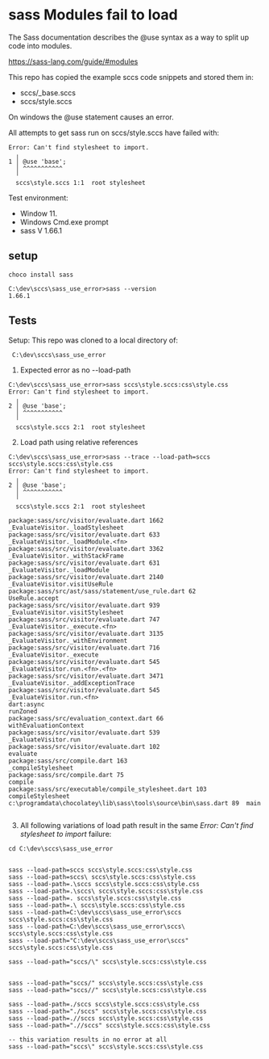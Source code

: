 # sass Modules fail to load

The Sass documentation describes the @use syntax as a way to split up code into modules.

https://sass-lang.com/guide/#modules

This repo has copied the example sccs code snippets and stored them in:
- sccs/_base.sccs
- sccs/style.sccs

On windows the @use statement causes an error. 

All attempts to get sass run on sccs/style.sccs have failed with:
```
Error: Can't find stylesheet to import.
  ╷
1 │ @use 'base';
  │ ^^^^^^^^^^^
  ╵
  sccs\style.sccs 1:1  root stylesheet
```



Test environment:
- Window 11.
- Windows Cmd.exe prompt
- sass V 1.66.1

## setup

```
choco install sass

C:\dev\sccs\sass_use_error>sass --version
1.66.1

```


## Tests

Setup: This repo was cloned to a local directory of:
```
 C:\dev\sccs\sass_use_error
```

1.  Expected error as no --load-path

```
C:\dev\sccs\sass_use_error>sass sccs\style.sccs:css\style.css
Error: Can't find stylesheet to import.
  ╷
2 │ @use 'base';
  │ ^^^^^^^^^^^
  ╵
  sccs\style.sccs 2:1  root stylesheet

```

2.  Load path using relative references

```
C:\dev\sccs\sass_use_error>sass --trace --load-path=sccs sccs\style.sccs:css\style.css
Error: Can't find stylesheet to import.
  ╷
2 │ @use 'base';
  │ ^^^^^^^^^^^
  ╵
  sccs\style.sccs 2:1  root stylesheet

package:sass/src/visitor/evaluate.dart 1662                       _EvaluateVisitor._loadStylesheet
package:sass/src/visitor/evaluate.dart 633                        _EvaluateVisitor._loadModule.<fn>
package:sass/src/visitor/evaluate.dart 3362                       _EvaluateVisitor._withStackFrame
package:sass/src/visitor/evaluate.dart 631                        _EvaluateVisitor._loadModule
package:sass/src/visitor/evaluate.dart 2140                       _EvaluateVisitor.visitUseRule
package:sass/src/ast/sass/statement/use_rule.dart 62              UseRule.accept
package:sass/src/visitor/evaluate.dart 939                        _EvaluateVisitor.visitStylesheet
package:sass/src/visitor/evaluate.dart 747                        _EvaluateVisitor._execute.<fn>
package:sass/src/visitor/evaluate.dart 3135                       _EvaluateVisitor._withEnvironment
package:sass/src/visitor/evaluate.dart 716                        _EvaluateVisitor._execute
package:sass/src/visitor/evaluate.dart 545                        _EvaluateVisitor.run.<fn>.<fn>
package:sass/src/visitor/evaluate.dart 3471                       _EvaluateVisitor._addExceptionTrace
package:sass/src/visitor/evaluate.dart 545                        _EvaluateVisitor.run.<fn>
dart:async                                                        runZoned
package:sass/src/evaluation_context.dart 66                       withEvaluationContext
package:sass/src/visitor/evaluate.dart 539                        _EvaluateVisitor.run
package:sass/src/visitor/evaluate.dart 102                        evaluate
package:sass/src/compile.dart 163                                 _compileStylesheet
package:sass/src/compile.dart 75                                  compile
package:sass/src/executable/compile_stylesheet.dart 103           compileStylesheet
c:\programdata\chocolatey\lib\sass\tools\source\bin\sass.dart 89  main


```

3. All following variations of load path result in the same *Error: Can't find stylesheet to import* failure:

```
cd C:\dev\sccs\sass_use_error


sass --load-path=sccs sccs\style.sccs:css\style.css
sass --load-path=sccs\ sccs\style.sccs:css\style.css
sass --load-path=.\sccs sccs\style.sccs:css\style.css
sass --load-path=.\sccs\ sccs\style.sccs:css\style.css
sass --load-path=. sccs\style.sccs:css\style.css
sass --load-path=.\ sccs\style.sccs:css\style.css
sass --load-path=C:\dev\sccs\sass_use_error\sccs sccs\style.sccs:css\style.css
sass --load-path=C:\dev\sccs\sass_use_error\sccs\ sccs\style.sccs:css\style.css
sass --load-path="C:\dev\sccs\sass_use_error\sccs" sccs\style.sccs:css\style.css

sass --load-path="sccs/\" sccs\style.sccs:css\style.css


sass --load-path="sccs/" sccs\style.sccs:css\style.css
sass --load-path="sccs//" sccs\style.sccs:css\style.css

sass --load-path=./sccs sccs\style.sccs:css\style.css
sass --load-path="./sccs" sccs\style.sccs:css\style.css
sass --load-path=.//sccs sccs\style.sccs:css\style.css
sass --load-path=".//sccs" sccs\style.sccs:css\style.css

-- this variation results in no error at all
sass --load-path="sccs\" sccs\style.sccs:css\style.css


```